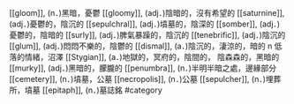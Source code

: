 [[gloom]], (n．)黑暗，憂鬱 
[[gloomy]], (adj．)陰暗的，沒有希望的 
[[saturnine]], (adj．)憂鬱的，陰沉的 
[[sepulchral]], (adj．)墳墓的，陰深的 
[[somber]], (adj．)憂鬱的，陰暗的 
[[surly]], (adj．)脾氣暴躁的，陰沉的 
[[tenebrific]], (adj．)陰沉的 
[[glum]], (adj．)悶悶不樂的，陰鬱的 
[[dismal]], (a．)陰沉的，淒涼的，暗的 n 低落的情緒，沼澤 
[[Stygian]], (a．)地獄的，冥府的，陰間的， 陰森森的，黑暗的 
[[murky]], (adj．)黑暗的，朦朧的 
[[penumbra]], (n．)半明半暗之處，邊緣部分 
[[cemetery]], (n．)墳墓，公墓 
[[necropolis]], (n．)公墓 
[[sepulcher]], (n．)埋葬所，墳墓 
[[epitaph]], (n．)墓誌銘 
#category
